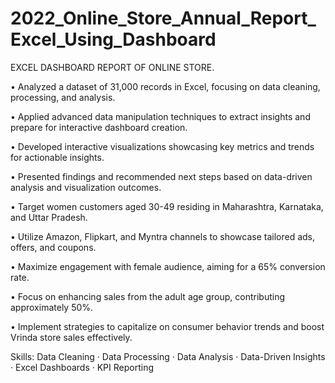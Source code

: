 # 2022_Online_Store_Annual_Report_Excel_Using_Dashboard
EXCEL DASHBOARD REPORT OF ONLINE STORE.

• Analyzed a dataset of 31,000 records in Excel, focusing on data cleaning, processing, and analysis. 

• Applied advanced data manipulation techniques to extract insights and prepare for interactive dashboard creation. 

• Developed interactive visualizations showcasing key metrics and trends for actionable insights. 

• Presented findings and recommended next steps based on data-driven analysis and visualization outcomes.

•	Target women customers aged 30-49 residing in Maharashtra, Karnataka, and Uttar Pradesh.

•	Utilize Amazon, Flipkart, and Myntra channels to showcase tailored ads, offers, and coupons.

•	Maximize engagement with female audience, aiming for a 65% conversion rate.

•	Focus on enhancing sales from the adult age group, contributing approximately 50%.

•	Implement strategies to capitalize on consumer behavior trends and boost Vrinda store sales effectively.

Skills: Data Cleaning · Data Processing · Data Analysis · Data-Driven Insights · Excel Dashboards · KPI Reporting

